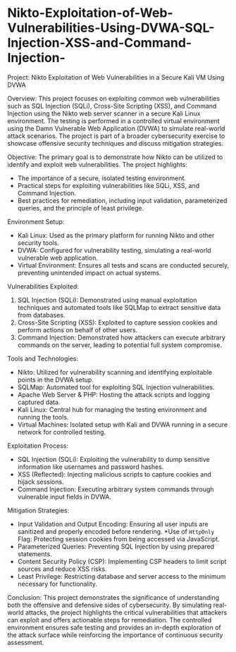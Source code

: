 # Nikto-Exploitation-of-Web-Vulnerabilities-Using-DVWA-SQL-Injection-XSS-and-Command-Injection-

Project: Nikto Exploitation of Web Vulnerabilities in a Secure Kali VM Using DVWA

Overview:
This project focuses on exploiting common web vulnerabilities such as SQL Injection (SQLi), Cross-Site Scripting (XSS), and Command Injection using the Nikto web server scanner in a secure Kali Linux environment. The testing is performed in a controlled virtual environment using the Damn Vulnerable Web Application (DVWA) to simulate real-world attack scenarios. The project is part of a broader cybersecurity exercise to showcase offensive security techniques and discuss mitigation strategies.

Objective:
The primary goal is to demonstrate how Nikto can be utilized to identify and exploit web vulnerabilities. The project highlights:
- The importance of a secure, isolated testing environment.
- Practical steps for exploiting vulnerabilities like SQLi, XSS, and Command Injection.
- Best practices for remediation, including input validation, parameterized queries, and the principle of least privilege.

Environment Setup:
- Kali Linux: Used as the primary platform for running Nikto and other security tools.
- DVWA: Configured for vulnerability testing, simulating a real-world vulnerable web application.
- Virtual Environment: Ensures all tests and scans are conducted securely, preventing unintended impact on actual systems.

Vulnerabilities Exploited:
1. SQL Injection (SQLi): Demonstrated using manual exploitation techniques and automated tools like SQLMap to extract sensitive data from databases.
2. Cross-Site Scripting (XSS): Exploited to capture session cookies and perform actions on behalf of other users.
3. Command Injection: Demonstrated how attackers can execute arbitrary commands on the server, leading to potential full system compromise.

Tools and Technologies:
- Nikto: Utilized for vulnerability scanning and identifying exploitable points in the DVWA setup.
- SQLMap: Automated tool for exploiting SQL Injection vulnerabilities.
- Apache Web Server & PHP: Hosting the attack scripts and logging captured data.
- Kali Linux: Central hub for managing the testing environment and running the tools.
- Virtual Machines: Isolated setup with Kali and DVWA running in a secure network for controlled testing.

Exploitation Process:
- SQL Injection (SQLi): Exploiting the vulnerability to dump sensitive information like usernames and password hashes.
- XSS (Reflected): Injecting malicious scripts to capture cookies and hijack sessions.
- Command Injection: Executing arbitrary system commands through vulnerable input fields in DVWA.

Mitigation Strategies:
- Input Validation and Output Encoding: Ensuring all user inputs are sanitized and properly encoded before rendering.
  *Use of `HttpOnly` Flag: Protecting session cookies from being accessed via JavaScript.
- Parameterized Queries: Preventing SQL Injection by using prepared statements.
- Content Security Policy (CSP): Implementing CSP headers to limit script sources and reduce XSS risks.
- Least Privilege: Restricting database and server access to the minimum necessary for functionality.

Conclusion:
This project demonstrates the significance of understanding both the offensive and defensive sides of cybersecurity. By simulating real-world attacks, the project highlights the critical vulnerabilities that attackers can exploit and offers actionable steps for remediation. The controlled environment ensures safe testing and provides an in-depth exploration of the attack surface while reinforcing the importance of continuous security assessment.

